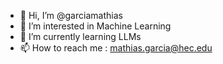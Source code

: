 - 👋 Hi, I’m @garciamathias
- 👀 I’m interested in Machine Learning
- 🌱 I’m currently learning LLMs
- 📫 How to reach me : mathias.garcia@hec.edu
